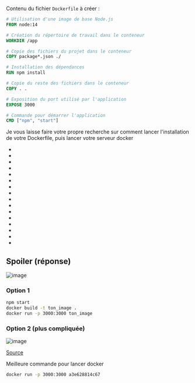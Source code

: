 Contenu du fichier `Dockerfile` à créer :

```Dockerfile
# Utilisation d'une image de base Node.js
FROM node:14

# Création du répertoire de travail dans le conteneur
WORKDIR /app

# Copie des fichiers du projet dans le conteneur
COPY package*.json ./

# Installation des dépendances
RUN npm install

# Copie du reste des fichiers dans le conteneur
COPY . .

# Exposition du port utilisé par l'application
EXPOSE 3000

# Commande pour démarrer l'application
CMD ["npm", "start"]
```

Je vous laisse faire votre propre recherche sur comment lancer l'installation de votre Dockerfile, puis lancer votre serveur docker

- 
- 

- 
- 

- 
- 

- 
- 

- 
- 

- 
- 

- 
- 

- 
- 



## Spoiler (réponse)

![image](https://github.com/user-attachments/assets/ff37942c-a79b-46a5-b1d8-a772ff8c8df2)


### Option 1

```sh
npm start
docker build -t ton_image .
docker run -p 3000:3000 ton_image
```

### Option 2 (plus compliquée)

![image](https://github.com/user-attachments/assets/e809afc1-5070-4c89-a544-18b0711cf657)

[Source](https://stackoverflow.com/questions/36075525/how-do-i-run-a-docker-instance-from-a-dockerfile)

Meilleure commande pour lancer docker
```sh
docker run -p 3000:3000 a3e628814c67
```
